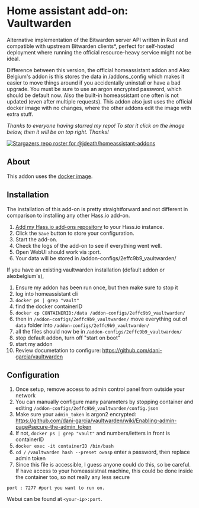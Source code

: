 # Home assistant add-on: Vaultwarden

Alternative implementation of the Bitwarden server API written in Rust and compatible with upstream Bitwarden clients*, perfect for self-hosted deployment where running the official resource-heavy service might not be ideal.

Difference between this version, the official homeassistant addon and Alex Belgium's addon is this stores the data in /addons_config which makes it easier to move things around if you accidentally uninstall or have a bad upgrade. You must be sure to use an argon encrypted password, which should be default now. Also the built-in homeassistant one often is not updated (even after multiple requests). This addon also just uses the official docker image with no changes, where the other addons edit the image with extra stuff.

_Thanks to everyone having starred my repo! To star it click on the image below, then it will be on top right. Thanks!_

[![Stargazers repo roster for @jdeath/homeassistant-addons](https://reporoster.com/stars/jdeath/homeassistant-addons)](https://github.com/jdeath/homeassistant-addons/stargazers)

## About

This addon uses the [docker image](https://github.com/dani-garcia/vaultwarden).

## Installation

The installation of this add-on is pretty straightforward and not different in
comparison to installing any other Hass.io add-on.

1. [Add my Hass.io add-ons repository][repository] to your Hass.io instance.
1. Click the `Save` button to store your configuration.
1. Start the add-on.
1. Check the logs of the add-on to see if everything went well.
1. Open WebUI should work via <your-ip>:port.
1. Your data will be stored in /addon-configs/2effc9b9_vaultwarden/

If you have an existing vaultwarden installation (default addon or alexbelgium's),
1. Ensure my addon has been run once, but then make sure to stop it
1. log into homeassistant cli
1. `docker ps | grep "vault"`
1. find the docker containerID
1. `docker cp CONTAINERID:/data /addon-configs/2effc9b9_vaultwarden/`
1. then in `/addon-configs/2effc9b9_vaultwarden/` move everything out of `data` folder into `/addon-configs/2effc9b9_vaultwarden/`
1. all the files should now be in `/addon-configs/2effc9b9_vaultwarden/`
1. stop default addon, turn off "start on boot"
1. start my addon
1. Review documetation to configure: https://github.com/dani-garcia/vaultwarden


## Configuration
1. Once setup, remove access to admin control panel from outside your network
1. You can manually configure many parameters by stopping container and editing `/addon-configs/2effc9b9_vaultwarden/config.json`
1. Make sure your `admin_token` is argon2 encrypted: https://github.com/dani-garcia/vaultwarden/wiki/Enabling-admin-page#secure-the-admin_token
1. If not, `docker ps | grep "vault"` and numbers/letters in front is containerID
2. `docker exec -it containerID /bin/bash`
3. `cd /` `/vaultwarden hash --preset owasp` enter a password, then replace admin token
4. Since this file is accessible, I guess anyone could do this, so be careful. If have access to your homeassistnat machine, this could be done inside the container too, so not really any less secure 


```
port : 7277 #port you want to run on.
```

Webui can be found at `<your-ip>:port`.

[repository]: https://github.com/jdeath/homeassistant-addons
